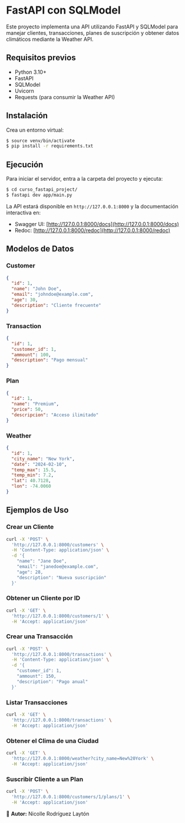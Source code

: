 # FastAPI con SQLModel

Este proyecto implementa una API utilizando FastAPI y SQLModel para manejar clientes, transacciones, planes de suscripción y obtener datos climáticos mediante la Weather API.

## Requisitos previos

- Python 3.10+
- FastAPI
- SQLModel
- Uvicorn
- Requests (para consumir la Weather API)

## Instalación

Crea un entorno virtual:

```sh
$ source venv/bin/activate  
$ pip install -r requirements.txt
```

## Ejecución

Para iniciar el servidor, entra a la carpeta del proyecto y ejecuta:

```sh
$ cd curso_fastapi_project/
$ fastapi dev app/main.py
```

La API estará disponible en `http://127.0.0.1:8000` y la documentación interactiva en:

- Swagger UI: [http://127.0.0.1:8000/docs](http://127.0.0.1:8000/docs)
- Redoc: [http://127.0.0.1:8000/redoc](http://127.0.0.1:8000/redoc)

## Modelos de Datos

### Customer
```json
{
  "id": 1,
  "name": "John Doe",
  "email": "johndoe@example.com",
  "age": 30,
  "description": "Cliente frecuente"
}
```

### Transaction
```json
{
  "id": 1,
  "customer_id": 1,
  "ammount": 100,
  "description": "Pago mensual"
}
```

### Plan
```json
{
  "id": 1,
  "name": "Premium",
  "price": 50,
  "descripcion": "Acceso ilimitado"
}
```

### Weather
```json
{
  "id": 1,
  "city_name": "New York",
  "date": "2024-02-10",
  "temp_max": 15.5,
  "temp_min": 7.2,
  "lat": 40.7128,
  "lon": -74.0060
}
```

## Ejemplos de Uso

### Crear un Cliente

```sh
curl -X 'POST' \
  'http://127.0.0.1:8000/customers' \
  -H 'Content-Type: application/json' \
  -d '{
    "name": "Jane Doe",
    "email": "janedoe@example.com",
    "age": 28,
    "description": "Nueva suscripción"
  }'
```

### Obtener un Cliente por ID

```sh
curl -X 'GET' \
  'http://127.0.0.1:8000/customers/1' \
  -H 'Accept: application/json'
```

### Crear una Transacción

```sh
curl -X 'POST' \
  'http://127.0.0.1:8000/transactions' \
  -H 'Content-Type: application/json' \
  -d '{
    "customer_id": 1,
    "ammount": 150,
    "description": "Pago anual"
  }'
```

### Listar Transacciones

```sh
curl -X 'GET' \
  'http://127.0.0.1:8000/transactions' \
  -H 'Accept: application/json'
```

### Obtener el Clima de una Ciudad

```sh
curl -X 'GET' \
  'http://127.0.0.1:8000/weather?city_name=New%20York' \
  -H 'Accept: application/json'
```

### Suscribir Cliente a un Plan

```sh
curl -X 'POST' \
  'http://127.0.0.1:8000/customers/1/plans/1' \
  -H 'Accept: application/json'
```

📌 **Autor:** Nicolle Rodríguez Laytón





